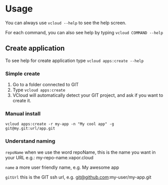 # Usage

You can always use `vcloud --help` to see the help screen.

For each command, you can also see help by typing `vcloud COMMAND --help`

## Create application

To see help for create application type `vcloud apps:create --help`

### Simple create

1. Go to a folder connected to GIT
2. Type `vcloud apps:create`
3. VCloud will automatically detect your GIT project, and ask if you want to create it.

### Manual install

`vcloud apps:create -r my-app -n "My cool app" -g git@my.git:url/app.git`

### Understand naming

`repoName` when we use the word repoName, this is the name you want in your URL e.g.: my-repo-name.vapor.cloud

`name` a more user friendly name, e.g. My awesome app

`gitUrl` this is the GIT ssh url, e.g. git@github.com:my-user/my-app.git